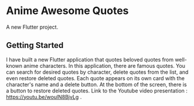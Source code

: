 # Anime Awesome Quotes

A new Flutter project.

## Getting Started

I have built a new Flutter application that quotes beloved quotes from well-known anime characters. In this application, there are famous quotes. You can search for desired quotes by character, delete quotes from the list, and even restore deleted quotes. Each quote appears on its own card with the character's name and a delete button. At the bottom of the screen, there is a button to restore deleted quotes.
Link to the Youtube video presentation : https://youtu.be/woulN8BjvLg .
